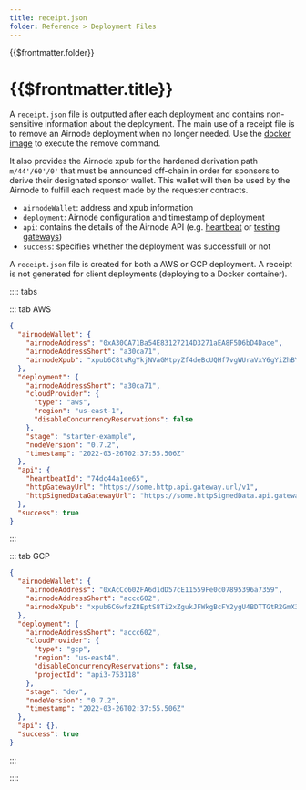 ```yaml
---
title: receipt.json
folder: Reference > Deployment Files
---
```


<TitleSpan>{{$frontmatter.folder}}</TitleSpan>

# {{$frontmatter.title}}

<VersionWarning/>

A `receipt.json` file is outputted after each deployment and contains
non-sensitive information about the deployment. The main use of a receipt file
is to remove an Airnode deployment when no longer needed. Use the
[docker image](../../grp-providers/docker/deployer-image.md#remove) to execute
the remove command.

It also provides the Airnode xpub for the hardened derivation path
`m/44'/60'/0'` that must be announced off-chain in order for sponsors to derive
their designated sponsor wallet. This wallet will then be used by the Airnode to
fulfill each request made by the requester contracts.

- `airnodeWallet`: address and xpub information
- `deployment`: Airnode configuration and timestamp of deployment
- `api`: contains the details of the Airnode API (e.g.
  [heartbeat](../../grp-providers/guides/build-an-airnode/heartbeat.md) or
  [testing gateways](../../grp-providers/guides/build-an-airnode/http-gateways.md))
- `success`: specifies whether the deployment was successfull or not

A `receipt.json` file is created for both a AWS or GCP deployment. A receipt is
not generated for client deployments (deploying to a Docker container).

:::: tabs

::: tab AWS

```json
{
  "airnodeWallet": {
    "airnodeAddress": "0xA30CA71Ba54E83127214D3271aEA8F5D6bD4Dace",
    "airnodeAddressShort": "a30ca71",
    "airnodeXpub": "xpub6C8tvRgYkjNVaGMtpyZf4deBcUQHf7vgWUraVxY6gYiZhBYbPkFkLLWJzUUeVFdkKpVtatmXHX8kB76xgfmTpVZWbVWdq1rneaAY6a8RtbY"
  },
  "deployment": {
    "airnodeAddressShort": "a30ca71",
    "cloudProvider": {
      "type": "aws",
      "region": "us-east-1",
      "disableConcurrencyReservations": false
    },
    "stage": "starter-example",
    "nodeVersion": "0.7.2",
    "timestamp": "2022-03-26T02:37:55.506Z"
  },
  "api": {
    "heartbeatId": "74dc44a1ee65",
    "httpGatewayUrl": "https://some.http.api.gateway.url/v1",
    "httpSignedDataGatewayUrl": "https://some.httpSignedData.api.gateway.url/v1"
  },
  "success": true
}
```

:::

::: tab GCP

```json
{
  "airnodeWallet": {
    "airnodeAddress": "0xAcCc602FA6d1dD57cE11559Fe0c07895396a7359",
    "airnodeAddressShort": "accc602",
    "airnodeXpub": "xpub6C6wfzZ8EptS8Ti2xZgukJFWkgBcFY2ygU4BDTTGtR2GmX3vvrx3YFat3i1XLfwvhtiCEty1GZnV1MSCKBBt7uYKBbrHaqWvP623w9jUNhW"
  },
  "deployment": {
    "airnodeAddressShort": "accc602",
    "cloudProvider": {
      "type": "gcp",
      "region": "us-east4",
      "disableConcurrencyReservations": false,
      "projectId": "api3-753118"
    },
    "stage": "dev",
    "nodeVersion": "0.7.2",
    "timestamp": "2022-03-26T02:37:55.506Z"
  },
  "api": {},
  "success": true
}
```

:::

::::
